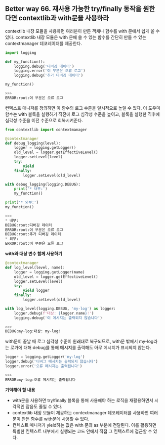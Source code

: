 ## Better way 66. 재사용 가능한 try/finally 동작을 원한다면 contextlib과 with문을 사용하라

contextlib 내장 모듈을 사용하면 여러분이 만든 객체나 함수를 with 문에서 쉽게 쓸 수 있다. contextlib 내장 모듈은 with 문에 쓸 수 있는 함수를 간단히 만들 수 있는 contextmanager 데코레이터를 제공한다. 

```python
import logging

def my_function():
    logging.debug('디버깅 데이터')
    logging.error('이 부분은 오류 로그')
    logging.debug('추가 디버깅 데이터')

my_function()

>>>
ERROR:root:이 부분은 오류 로그
```

컨텍스트 매니저를 정의하면 이 함수의 로그 수준을 일시적으로 높일 수 있다. 이 도우미 함수는 with 블록을 실행하기 직전에 로그 심각성 수준을 높이고, 블록을 실행한 직후에 심각성 수준을 이전 수준으로 회복시켜준다. 

```python
from contextlib import contextmanager

@contextmanager
def debug_logging(level):
    logger = logging.getLogger()
    old_level = logger.getEffectiveLevel()
    logger.setLevel(level)
    try:
        yield
    finally:
        logger.setLevel(old_level)

with debug_logging(logging.DEBUG):
    print('* 내부:')
    my_function()

print('* 외부:')
my_function()

>>>
* 내부:
DEBUG:root:디버깅 데이터
ERROR:root:이 부분은 오류 로그
DEBUG:root:추가 디버깅 데이터
* 외부:
ERROR:root:이 부분은 오류 로그
```

**with와 대상 변수 함께 사용하기**

```python
@contextmanager
def log_level(level, name):
    logger = logging.getLogger(name)
    old_level = logger.getEffectiveLevel()
    logger.setLevel(level)
    try:
        yield logger
    finally:
        logger.setLevel(old_level)

with log_level(logging.DEBUG, 'my-log') as logger:
    logger.debug(f'대상: {logger.name}!')
    logging.debug('이 메시지는 출력되지 않습니다')

>>>
DEBUG:my-log:대상: my-log!
```

with문이 끝날 때 로그 심각성 수준이 원래대로 복구되므로, with문 밖에서 my-log라는 로거에 대해 debug를 통해 메시지를 출력해도 아무 메시지가 표시되지 않는다.

```python
logger = logging.getLogger('my-log')
logger.debug('디버그 메시지는 출력되지 않습니다')
logger.error('오류 메시지는 출력됩니다')

>>>
ERROR:my-log:오류 메시지는 출력됩니다
```

**기억해야 할 내용**
- with문을 사용하면 try/finally 블록을 통해 사용해야 하는 로직을 재활용하면서 시각적인 잡음도 줄일 수 있다.
- contextlib 내장 모듈이 제공하는 contextmanager 데코레이터를 사용하면 여러분이 만든 함수를 with문에 사용할 수 있다.
- 컨텍스트 매니저가 yield하는 값은 with 문의 as 부분에 전달된다. 이를 활용하면 특별한 컨텍스트 내부에서 실행되는 코드 안에서 직접 그 컨텍스트에 접근할 수 있다.